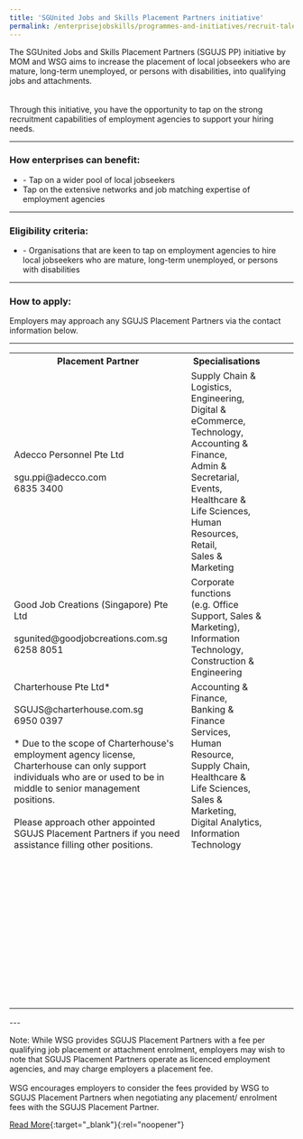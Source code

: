 ```yaml
---
title: 'SGUnited Jobs and Skills Placement Partners initiative'
permalink: /enterprisejobskills/programmes-and-initiatives/recruit-talent/sgunited-jobs-and-skills-placement-partners-initiative/
---
```


The SGUnited Jobs and Skills Placement Partners (SGUJS PP) initiative by MOM and WSG aims to increase the placement of local jobseekers who are mature, long-term unemployed, or persons with disabilities, into qualifying jobs and attachments.<br><br><br>Through this initiative, you have the opportunity to tap on the strong recruitment capabilities of employment agencies to support your hiring needs.

---

### How enterprises can benefit:

<ul><li>- Tap on a wider pool of local jobseekers<br></li><li>Tap on the extensive networks and job matching expertise of employment agencies</li></ul>

---

### Eligibility criteria:

<ul><li>- Organisations that are keen to tap on employment agencies to hire local jobseekers who are mature, long-term unemployed, or persons with disabilities</li></ul>

---

### How to apply:

Employers may approach any SGUJS Placement Partners via the contact information below.

---

<table>
<tr>
<th><b>Placement Partner</b></th>
<th><b>Specialisations	</b></th>
</tr>
<tr>
<td>Adecco Personnel Pte Ltd<br><br>sgu.ppi@adecco.com<br>6835 3400</td>
<td>Supply Chain & Logistics,<br>Engineering, Digital & eCommerce,<br>Technology, Accounting & Finance,<br>Admin & Secretarial,<br>Events, Healthcare & Life Sciences,<br>Human Resources, Retail,<br>Sales & Marketing</td>
<td></ul></td>
<td></ul></td>
<td></ul></td>
</tr>
<tr>
<td>Good Job Creations (Singapore) Pte Ltd<br><br>sgunited@goodjobcreations.com.sg<br>6258 8051</td>
<td>Corporate functions<br>(e.g. Office Support, Sales & Marketing),<br>Information Technology,<br>Construction & Engineering</td>
<td></ul></td>
<td></ul></td>
<td></ul></td>
</tr>
<tr>
<td>Charterhouse Pte Ltd*<br><br>SGUJS@charterhouse.com.sg<br>6950 0397 <br><br>* Due to the scope of Charterhouse's employment agency license, Charterhouse can only support individuals who are or used to be in middle to senior management positions.<br><br>Please approach other appointed SGUJS Placement Partners if you need assistance filling other positions.</td>
<td>Accounting & Finance, Banking & Finance Services,<br>Human Resource, Supply Chain,<br>Healthcare & Life Sciences,<br>Sales & Marketing, Digital Analytics,<br>Information Technology</td>
<td></ul></td>
<td></ul></td>
<td></ul></td>
</tr>
<tr>
<td></ul></td>
<td></ul></td>
<td></ul></td>
<td></ul></td>
<td></ul></td>
</tr>
<tr>
<td></ul></td>
<td></ul></td>
<td></ul></td>
<td></ul></td>
<td></ul></td>
</tr>
<tr>
<td></ul></td>
<td></ul></td>
<td></ul></td>
<td></ul></td>
<td></ul></td>
</tr>
<tr>
<td></ul></td>
<td></ul></td>
<td></ul></td>
<td></ul></td>
<td></ul></td>
</tr>
<tr>
<td></ul></td>
<td></ul></td>
<td></ul></td>
<td></ul></td>
<td></ul></td>
</tr>
<tr>
<td></ul></td>
<td></ul></td>
<td></ul></td>
<td></ul></td>
<td></ul></td>
</tr>
<tr>
<td></ul></td>
<td></ul></td>
<td></ul></td>
<td></ul></td>
<td></ul></td>
</tr>
<tr>
<td></ul></td>
<td></ul></td>
<td></ul></td>
<td></ul></td>
<td></ul></td>
</tr>
<tr>
<td></ul></td>
<td></ul></td>
<td></ul></td>
<td></ul></td>
<td></ul></td>
</tr>
<tr>
<td></ul></td>
<td></ul></td>
<td></ul></td>
<td></ul></td>
<td></ul></td>
</tr>
<tr>
<td></ul></td>
<td></ul></td>
<td></ul></td>
<td></ul></td>
<td></ul></td>
</tr>
<tr>
<td></ul></td>
<td></ul></td>
<td></ul></td>
<td></ul></td>
<td></ul></td>
</tr>
<tr>
<td></ul></td>
<td></ul></td>
<td></ul></td>
<td></ul></td>
<td></ul></td>
</tr>
<tr>
<td></ul></td>
<td></ul></td>
<td></ul></td>
<td></ul></td>
<td></ul></td>
</tr>
<tr>
<td></ul></td>
<td></ul></td>
<td></ul></td>
<td></ul></td>
<td></ul></td>
</tr>
<tr>
<td></ul></td>
<td></ul></td>
<td></ul></td>
<td></ul></td>
<td></ul></td>
</tr>
<tr>
<td></ul></td>
<td></ul></td>
<td></ul></td>
<td></ul></td>
<td></ul></td>
</tr>
<tr>
<td></ul></td>
<td></ul></td>
<td></ul></td>
<td></ul></td>
<td></ul></td>
</tr>
<tr>
<td></ul></td>
<td></ul></td>
<td></ul></td>
<td></ul></td>
<td></ul></td>
</tr>
<tr>
<td></ul></td>
<td></ul></td>
<td></ul></td>
<td></ul></td>
<td></ul></td>
</tr>
<tr>
<td></ul></td>
<td></ul></td>
<td></ul></td>
<td></ul></td>
<td></ul></td>
</tr>
<tr>
<td></ul></td>
<td></ul></td>
<td></ul></td>
<td></ul></td>
<td></ul></td>
</tr>
<tr>
<td></ul></td>
<td></ul></td>
<td></ul></td>
<td></ul></td>
<td></ul></td>
</tr>
<tr>
<td></ul></td>
<td></ul></td>
<td></ul></td>
<td></ul></td>
<td></ul></td>
</tr>
<tr>
<td></ul></td>
<td></ul></td>
<td></ul></td>
<td></ul></td>
<td></ul></td>
</tr>
<tr>
<td></ul></td>
<td></ul></td>
<td></ul></td>
<td></ul></td>
<td></ul></td>
</tr>
<tr>
<td></ul></td>
<td></ul></td>
<td></ul></td>
<td></ul></td>
<td></ul></td>
</tr>
<tr>
<td></ul></td>
<td></ul></td>
<td></ul></td>
<td></ul></td>
<td></ul></td>
</tr>
<tr>
<td></ul></td>
<td></ul></td>
<td></ul></td>
<td></ul></td>
<td></ul></td>
</tr>
<tr>
<td></ul></td>
<td></ul></td>
<td></ul></td>
<td></ul></td>
<td></ul></td>
</tr>
<tr>
<td></ul></td>
<td></ul></td>
<td></ul></td>
<td></ul></td>
<td></ul></td>
</tr>
<tr>
<td></ul></td>
<td></ul></td>
<td></ul></td>
<td></ul></td>
<td></ul></td>
</tr>
<tr>
<td></ul></td>
<td></ul></td>
<td></ul></td>
<td></ul></td>
<td></ul></td>
</tr>
<tr>
<td></ul></td>
<td></ul></td>
<td></ul></td>
<td></ul></td>
<td></ul></td>
</tr>
<tr>
<td></ul></td>
<td></ul></td>
<td></ul></td>
<td></ul></td>
<td></ul></td>
</tr>
<tr>
<td></ul></td>
<td></ul></td>
<td></ul></td>
<td></ul></td>
<td></ul></td>
</tr>
<tr>
<td></ul></td>
<td></ul></td>
<td></ul></td>
<td></ul></td>
<td></ul></td>
</tr>
<tr>
<td></ul></td>
<td></ul></td>
<td></ul></td>
<td></ul></td>
<td></ul></td>
</tr>
<tr>
<td></ul></td>
<td></ul></td>
<td></ul></td>
<td></ul></td>
<td></ul></td>
</tr>
<tr>
<td></ul></td>
<td></ul></td>
<td></ul></td>
<td></ul></td>
<td></ul></td>
</tr>
<tr>
<td></ul></td>
<td></ul></td>
<td></ul></td>
<td></ul></td>
<td></ul></td>
</tr>
<tr>
<td></ul></td>
<td></ul></td>
<td></ul></td>
<td></ul></td>
<td></ul></td>
</tr>
<tr>
<td></ul></td>
<td></ul></td>
<td></ul></td>
<td></ul></td>
<td></ul></td>
</tr>
<tr>
<td></ul></td>
<td></ul></td>
<td></ul></td>
<td></ul></td>
<td></ul></td>
</tr>
<tr>
<td></ul></td>
<td></ul></td>
<td></ul></td>
<td></ul></td>
<td></ul></td>
</tr>
<tr>
<td></ul></td>
<td></ul></td>
<td></ul></td>
<td></ul></td>
<td></ul></td>
</tr>
</table>
---

Note: While WSG provides SGUJS Placement Partners with a fee per qualifying job placement or attachment enrolment, employers may wish to note that SGUJS Placement Partners operate as licenced employment agencies, and may charge employers a placement fee.<br><br>WSG encourages employers to consider the fees provided by WSG to SGUJS Placement Partners when negotiating any placement/ enrolment fees with the SGUJS Placement Partner.

[Read More](https://go.gov.sg/sgujspp-emp){:target="_blank"}{:rel="noopener"}
